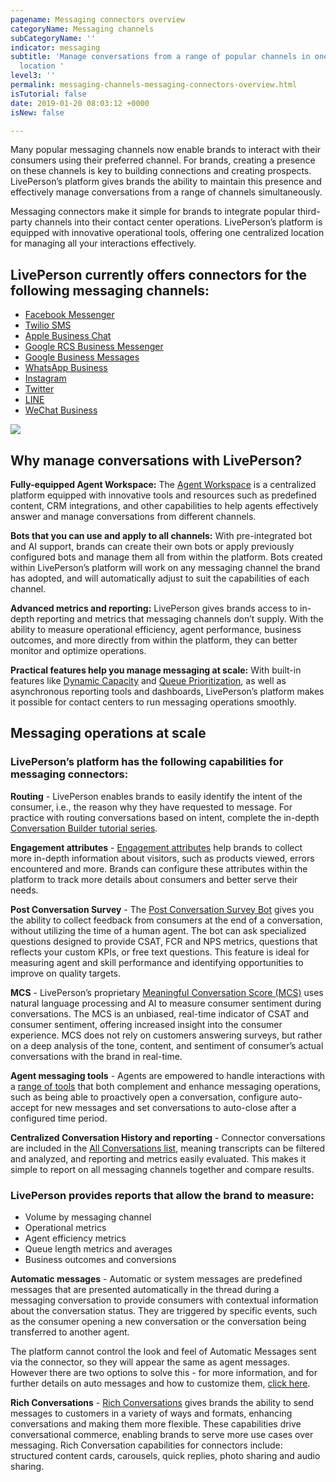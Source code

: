 ```yaml
---
pagename: Messaging connectors overview
categoryName: Messaging channels
subCategoryName: ''
indicator: messaging
subtitle: 'Manage conversations from a range of popular channels in one centralized
  location '
level3: ''
permalink: messaging-channels-messaging-connectors-overview.html
isTutorial: false
date: 2019-01-20 08:03:12 +0000
isNew: false

---
```

Many popular messaging channels now enable brands to interact with their consumers using their preferred channel. For brands, creating a presence on these channels is key to building connections and creating prospects. LivePerson’s platform gives brands the ability to maintain this presence and effectively manage conversations from a range of channels simultaneously.

Messaging connectors make it simple for brands to integrate popular third-party channels into their contact center operations. LivePerson’s platform is equipped with innovative operational tools, offering one centralized location for managing all your interactions effectively.

## LivePerson currently offers connectors for the following messaging channels:

* [Facebook Messenger](messaging-channels-facebook-messenger.html)
* [Twilio SMS](messaging-channels-sms-sms-connector.html)
* [Apple Business Chat](messaging-channels-apple-business-chat-overview.html)
* [Google RCS Business Messenger](messaging-channels-google-rcs-business-messaging.html)
* [Google Business Messages](messaging-channels-google-business-messages.html)
* [WhatsApp Business](messaging-channels-whatsapp-business.html)
* [Instagram](messaging-channels-instagram.html)
* [Twitter](messaging-channels-social-messaging-social-messaging-overview.html)
* [LINE](messaging-channels-line-connector.html)
* [WeChat Business](messaging-channels-wechat-business.html)

![](//ce-sr.s3.eu-west-1.amazonaws.com/knowledge/img/messaging-connectors-overview-1.gif)

## Why manage conversations with LivePerson?

**Fully-equipped Agent Workspace:**
The [Agent Workspace](agent-manager-workspace-agent-tools-for-messaging-agent-workspace-for-messaging-tour.html) is a centralized platform equipped with innovative tools and resources such as predefined content, CRM integrations, and other capabilities to help agents effectively answer and manage conversations from different channels.

**Bots that you can use and apply to all channels:**
With pre-integrated bot and AI support, brands can create their own bots or apply previously configured bots and manage them all from within the platform. Bots created within LivePerson’s platform will work on any messaging channel the brand has adopted, and will automatically adjust to suit the capabilities of each channel.

**Advanced metrics and reporting:**
LivePerson gives brands access to in-depth reporting and metrics that messaging channels don’t supply. With the ability to measure operational efficiency, agent performance, business outcomes, and more directly from within the platform, they can better monitor and optimize operations.

**Practical features help you manage messaging at scale:**
With built-in features like [Dynamic Capacity](contact-center-management-messaging-operations-smart-capacity-overview.html) and [Queue Prioritization](contact-center-management-messaging-operations-queue-management-queue-prioritization-overview.html), as well as asynchronous reporting tools and dashboards, LivePerson’s platform makes it possible for contact centers to run messaging operations smoothly.

## Messaging operations at scale

### LivePerson’s platform has the following capabilities for messaging connectors:

**Routing** - LivePerson enables brands to easily identify the intent of the consumer, i.e., the reason why they have requested to message. For practice with routing conversations based on intent, complete the in-depth [Conversation Builder tutorial series](https://developers.liveperson.com/tutorials-guides-getting-started-with-bot-building-overview.html).

**Engagement attributes** - [Engagement attributes](https://developers.liveperson.com/messaging-interactions-api-engagement-attributes.html) help brands to collect more in-depth information about visitors, such as products viewed, errors encountered and more. Brands can configure these attributes within the platform to track more details about consumers and better serve their needs.

**Post Conversation Survey** - The [Post Conversation Survey Bot](ai-bots-automation-post-conversation-survey-bot.html) gives you the ability to collect feedback from consumers at the end of a conversation, without utilizing the time of a human agent. The bot can ask specialized questions designed to provide CSAT, FCR and NPS metrics, questions that reflects your custom KPIs, or free text questions. This feature is ideal for measuring agent and skill performance and identifying opportunities to improve on quality targets.

**MCS** - LivePerson’s proprietary [Meaningful Conversation Score (MCS)](data-reporting-meaningful-connection-score-(mcs)-meaningful-connection-score-(mcs)-overview.html) uses natural language processing and AI to measure consumer sentiment during conversations. The MCS is an unbiased, real-time indicator of CSAT and consumer sentiment, offering increased insight into the consumer experience. MCS does not rely on customers answering surveys, but rather on a deep analysis of the tone, content, and sentiment of consumer’s actual conversations with the brand in real-time.

**Agent messaging tools** - Agents are empowered to handle interactions with a [range of tools](agent-manager-workspace-agent-tools-for-messaging-managing-messaging-conversations.html) that both complement and enhance messaging operations, such as being able to proactively open a conversation, configure auto-accept for new messages and set conversations to auto-close after a configured time period.

**Centralized Conversation History and reporting** - Connector conversations are included in the [All Conversations list](agent-manager-workspace-manager-tools-for-messaging-all-connections.html), meaning transcripts can be filtered and analyzed, and reporting and metrics easily evaluated. This makes it simple to report on all messaging channels together and compare results.

### LivePerson provides reports that allow the brand to measure:

* Volume by messaging channel
* Operational metrics
* Agent efficiency metrics
* Queue length metrics and averages
* Business outcomes and conversions

**Automatic messages** - Automatic or system messages are predefined messages that are presented automatically in the thread during a messaging conversation to provide consumers with contextual information about the conversation status. They are triggered by specific events, such as the consumer opening a new conversation or the conversation being transferred to another agent.

The platform cannot control the look and feel of Automatic Messages sent via the connector, so they will appear the same as agent messages. However there are two options to solve this - for more information, and for further details on auto messages and how to customize them, [click here](contact-center-management-live-chat-operations-automatic-messages.html).

**Rich Conversations** - [Rich Conversations](messaging-channels-rich-messaging-rich-messaging-overview.html) gives brands the ability to send messages to customers in a variety of ways and formats, enhancing conversations and making them more flexible. These capabilities drive conversational commerce, enabling brands to serve more use cases over messaging. Rich Conversation capabilities for connectors include: structured content cards, carousels, quick replies, photo sharing and audio sharing.
